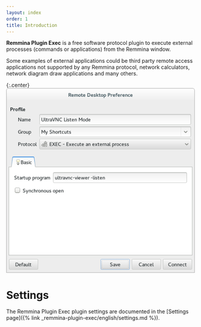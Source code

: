 ```yaml
---
layout: index
order: 1
title: Introduction
---
```

**Remmina Plugin Exec** is a free software protocol plugin to execute external
processes (commands or applications) from the Remmina window.

Some examples of external applications could be third party remote access
applications not supported by any Remmina protocol, network calculators,
network diagram draw applications and many others.

{:.center}
![General settings](/resources/remmina-plugin-exec/archive/latest/english/general.png)

# Settings

The Remmina Plugin Exec plugin settings are documented in the
[Settings page]({% link _remmina-plugin-exec/english/settings.md %}).

